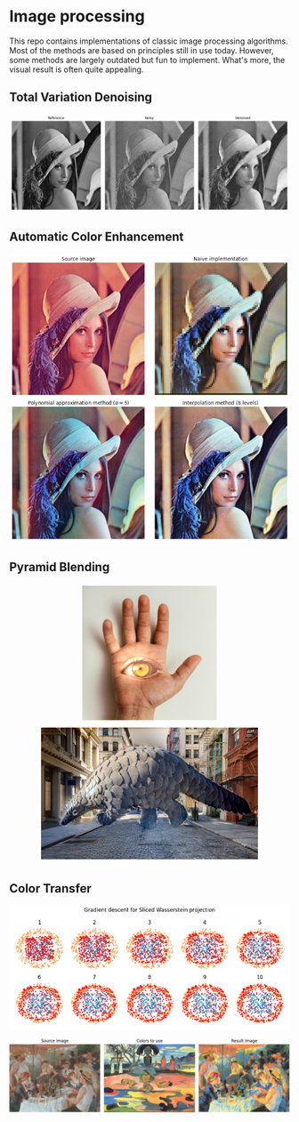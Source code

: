 # Image processing

This repo contains implementations of classic image processing algorithms. Most of the methods are based on principles still in use today. However, some methods are largely outdated but fun to implement. What's more, the visual result is often quite appealing. 


## Total Variation Denoising

<p align="center">
    <img src="images/tv_denoising.png" width="600px"/>
</p>

## Automatic Color Enhancement

<p align="center">
    <img src="images/ace.png" width="600px"/>
</p>


## Pyramid Blending

<p align="center">
<img src="images/pangolin.png" height="250px"/>
    <img src="images/hand.png" height="250px"/>
</p>

## Color Transfer

<p align="center">
    <img src="images/color_transfer_toy.png" width="600px"/>
</p>

<p align="center">
    <img src="images/color_transfer_res.png" width="600px"/>
</p>
